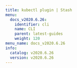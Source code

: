 ```yaml
---
title: kubectl plugin | Stash
menu:
  docs_v2020.6.26:
    identifier: cli
    name: CLI
    parent: latest-guides
    weight: 120
menu_name: docs_v2020.6.26
info:
  catalog: v2020.6.26
  version: v2020.6.26
---
```


